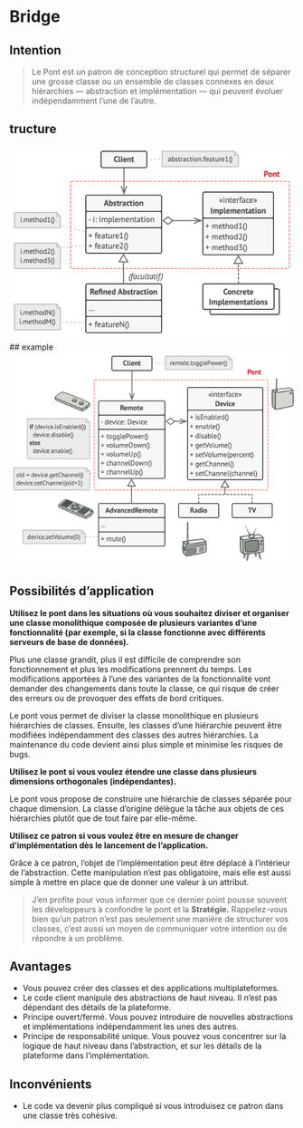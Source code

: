 
# Bridge
## Intention
> Le Pont est un patron de conception structurel qui permet de séparer une grosse classe ou un ensemble de classes connexes en deux hiérarchies — abstraction et implémentation — qui peuvent évoluer indépendamment l’une de l’autre.

## tructure
<img src="./structure.png">
<div style="width:100%; height:1px;background:white;"></div>
## example
<img src="./example.png">

## Possibilités d’application
<b>Utilisez le pont dans les situations où vous souhaitez diviser et organiser une classe monolithique composée de plusieurs variantes d’une fonctionnalité (par exemple, si la classe fonctionne avec différents serveurs de base de données).</b>

Plus une classe grandit, plus il est difficile de comprendre son fonctionnement et plus les modifications prennent du temps. Les modifications apportées à l’une des variantes de la fonctionnalité vont demander des changements dans toute la classe, ce qui risque de créer des erreurs ou de provoquer des effets de bord critiques.

Le pont vous permet de diviser la classe monolithique en plusieurs hiérarchies de classes. Ensuite, les classes d’une hiérarchie peuvent être modifiées indépendamment des classes des autres hiérarchies. La maintenance du code devient ainsi plus simple et minimise les risques de bugs.

<b>Utilisez le pont si vous voulez étendre une classe dans plusieurs dimensions orthogonales (indépendantes).</b>

Le pont vous propose de construire une hiérarchie de classes séparée pour chaque dimension. La classe d’origine délègue la tâche aux objets de ces hiérarchies plutôt que de tout faire par elle-même.

<b>Utilisez ce patron si vous voulez être en mesure de changer d’implémentation dès le lancement de l’application.</b>

Grâce à ce patron, l’objet de l’implémentation peut être déplacé à l’intérieur de l’abstraction. Cette manipulation n’est pas obligatoire, mais elle est aussi simple à mettre en place que de donner une valeur à un attribut.

> J’en profite pour vous informer que ce dernier point pousse souvent les développeurs à confondre le pont et la <b>Stratégie.</b> 
> Rappelez-vous bien qu’un patron n’est pas seulement une manière de structurer vos classes, 
> c’est aussi un moyen de communiquer votre intention ou de répondre à un problème.


## Avantages

- Vous pouvez créer des classes et des applications multiplateformes.
- Le code client manipule des abstractions de haut niveau. Il n’est pas dépendant des détails de la plateforme.
- Principe ouvert/fermé. Vous pouvez introduire de nouvelles abstractions et implémentations indépendamment les unes des autres.
- Principe de responsabilité unique. Vous pouvez vous concentrer sur la logique de haut niveau dans l’abstraction, et sur les détails de la plateforme dans l’implémentation.

## Inconvénients
- Le code va devenir plus compliqué si vous introduisez ce patron dans une classe très cohésive.
